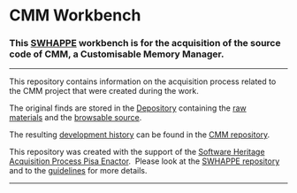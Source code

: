 # CMM Workbench

### This [SWHAPPE](https://github.com/Unipisa/SWHAPPE) workbench is for the acquisition of the source code of CMM, a Customisable Memory Manager.

-------------------

This repository contains information on the acquisition process related to the CMM project that were created during the work.

The original finds are stored in the [Depository](https://github.com/Unipisa/CMM-Depository) containing the [raw materials](https://github.com/Unipisa/CMM-Depository/tree/master/raw_materials) and the [browsable source](https://github.com/Unipisa/CMM-Depository/tree/master/browsable_source).

The resulting 
[development history](https://github.com/Unipisa/CMM/tree/SourceCode/) can be found in the [CMM repository](https://github.com/Unipisa/CMM).

This repository was created with the support of the [Software Heritage Acquisition Process Pisa Enactor](https://github.com/Unipisa/SWHAPPE).  
Please look at the [SWHAPPE repository](https://github.com/Unipisa/SWHAPPE/README.md) and to the [guidelines](https://github.com/SoftwareHeritage/swhapguide/blob/master/SWHAP%40Pisa.pdf) for more details.

-------------------
